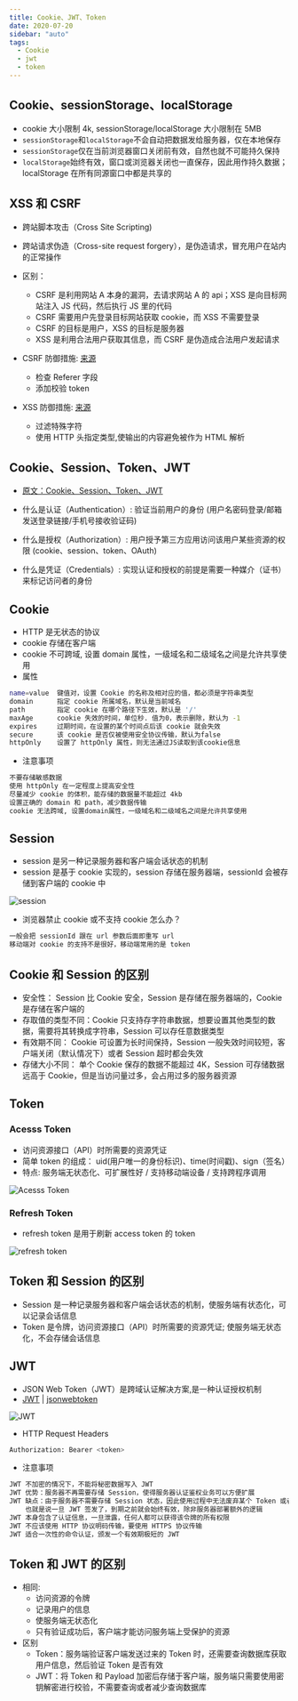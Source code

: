 ```yaml
---
title: Cookie、JWT、Token
date: 2020-07-20
sidebar: "auto"
tags:
  - Cookie
  - jwt
  - token
---
```


## Cookie、sessionStorage、localStorage

- cookie 大小限制 4k, sessionStorage/localStorage 大小限制在 5MB
- `sessionStorage`和`localStorage`不会自动把数据发给服务器，仅在本地保存
- `sessionStorage`仅在当前浏览器窗口关闭前有效，自然也就不可能持久保持
- `localStorage`始终有效，窗口或浏览器关闭也一直保存，因此用作持久数据；localStorage 在所有同源窗口中都是共享的

## XSS 和 CSRF

- 跨站脚本攻击（Cross Site Scripting)
- 跨站请求伪造（Cross-site request forgery），是伪造请求，冒充用户在站内的正常操作
- 区别：

  - CSRF 是利用网站 A 本身的漏洞，去请求网站 A 的 api；XSS 是向目标网站注入 JS 代码，然后执行 JS 里的代码
  - CSRF 需要用户先登录目标网站获取 cookie，而 XSS 不需要登录
  - CSRF 的目标是用户，XSS 的目标是服务器
  - XSS 是利用合法用户获取其信息，而 CSRF 是伪造成合法用户发起请求

- CSRF 防御措施: [来源](https://zh.wikipedia.org/wiki/%E8%B7%A8%E7%AB%99%E8%AF%B7%E6%B1%82%E4%BC%AA%E9%80%A0)

  - 检查 Referer 字段
  - 添加校验 token

- XSS 防御措施: [来源](https://zh.wikipedia.org/wiki/%E8%B7%A8%E7%B6%B2%E7%AB%99%E6%8C%87%E4%BB%A4%E7%A2%BC)
  - 过滤特殊字符
  - 使用 HTTP 头指定类型,使输出的内容避免被作为 HTML 解析

## Cookie、Session、Token、JWT

- [原文：Cookie、Session、Token、JWT](https://juejin.im/post/5e055d9ef265da33997a42cc)

- 什么是认证（Authentication）: 验证当前用户的身份 (用户名密码登录/邮箱发送登录链接/手机号接收验证码)
- 什么是授权（Authorization）: 用户授予第三方应用访问该用户某些资源的权限 (cookie、session、token、OAuth)
- 什么是凭证（Credentials）: 实现认证和授权的前提是需要一种媒介（证书） 来标记访问者的身份

## Cookie

- HTTP 是无状态的协议
- cookie 存储在客户端
- cookie 不可跨域, 设置 domain 属性，一级域名和二级域名之间是允许共享使用
- 属性

```bash
name=value	键值对，设置 Cookie 的名称及相对应的值，都必须是字符串类型
domain      指定 cookie 所属域名，默认是当前域名
path        指定 cookie 在哪个路径下生效，默认是 '/'
maxAge      cookie 失效的时间，单位秒. 值为0，表示删除，默认为 -1
expires     过期时间，在设置的某个时间点后该 cookie 就会失效
secure      该 cookie 是否仅被使用安全协议传输，默认为false
httpOnly    设置了 httpOnly 属性，则无法通过JS读取到该cookie信息
```

- 注意事项

```sh
不要存储敏感数据
使用 httpOnly 在一定程度上提高安全性
尽量减少 cookie 的体积，能存储的数据量不能超过 4kb
设置正确的 domain 和 path，减少数据传输
cookie 无法跨域, 设置domain属性，一级域名和二级域名之间是允许共享使用
```

## Session

- session 是另一种记录服务器和客户端会话状态的机制
- session 是基于 cookie 实现的，session 存储在服务器端，sessionId 会被存储到客户端的 cookie 中

![session](https://gitee.com/cxyz/imgbed/raw/img/img/20200101224144.png)

- 浏览器禁止 cookie 或不支持 cookie 怎么办？

```sh
一般会把 sessionId 跟在 url 参数后面即重写 url
移动端对 cookie 的支持不是很好，移动端常用的是 token
```

## Cookie 和 Session 的区别

- 安全性： Session 比 Cookie 安全，Session 是存储在服务器端的，Cookie 是存储在客户端的
- 存取值的类型不同：Cookie 只支持存字符串数据，想要设置其他类型的数据，需要将其转换成字符串，Session 可以存任意数据类型
- 有效期不同： Cookie 可设置为长时间保持，Session 一般失效时间较短，客户端关闭（默认情况下）或者 Session 超时都会失效
- 存储大小不同： 单个 Cookie 保存的数据不能超过 4K，Session 可存储数据远高于 Cookie，但是当访问量过多，会占用过多的服务器资源

## Token

### Acesss Token

- 访问资源接口（API）时所需要的资源凭证
- 简单 token 的组成： uid(用户唯一的身份标识)、time(时间戳)、sign（签名）
- 特点: 服务端无状态化、可扩展性好 / 支持移动端设备 / 支持跨程序调用

![Acesss Token](https://gitee.com/cxyz/imgbed/raw/img/img/20200101224829.png)

### Refresh Token

- refresh token 是用于刷新 access token 的 token

![refresh token](https://gitee.com/cxyz/imgbed/raw/img/img/20200101225133.png)

## Token 和 Session 的区别

- Session 是一种记录服务器和客户端会话状态的机制，使服务端有状态化，可以记录会话信息
- Token 是令牌，访问资源接口（API）时所需要的资源凭证; 使服务端无状态化，不会存储会话信息

## JWT

- JSON Web Token（JWT）是跨域认证解决方案,是一种认证授权机制
- [JWT](https://jwt.io/) | [jsonwebtoken](https://www.jsonwebtoken.io/)

![JWT](https://gitee.com/cxyz/imgbed/raw/img/img/20200101230305.png)

- HTTP Request Headers

```bash
Authorization: Bearer <token>
```

- 注意事项

```sh
JWT 不加密的情况下，不能将秘密数据写入 JWT
JWT 优势：服务器不再需要存储 Session，使得服务器认证鉴权业务可以方便扩展
JWT 缺点：由于服务器不需要存储 Session 状态，因此使用过程中无法废弃某个 Token 或者更改 Token 的权限。
    也就是说一旦 JWT 签发了，到期之前就会始终有效，除非服务器部署额外的逻辑
JWT 本身包含了认证信息，一旦泄露，任何人都可以获得该令牌的所有权限
JWT 不应该使用 HTTP 协议明码传输，要使用 HTTPS 协议传输
JWT 适合一次性的命令认证，颁发一个有效期极短的 JWT
```

## Token 和 JWT 的区别

- 相同:
  - 访问资源的令牌
  - 记录用户的信息
  - 使服务端无状态化
  - 只有验证成功后，客户端才能访问服务端上受保护的资源
- 区别
  - Token：服务端验证客户端发送过来的 Token 时，还需要查询数据库获取用户信息，然后验证 Token 是否有效
  - JWT：将 Token 和 Payload 加密后存储于客户端，服务端只需要使用密钥解密进行校验，不需要查询或者减少查询数据库
